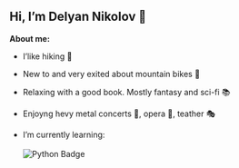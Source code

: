  ## Hi, I’m Delyan Nikolov 👋
**About me:**

- I’like hiking :sunrise_over_mountains:
- New to and very exited about mountain bikes :mountain_bicyclist:
- Relaxing with a good book. Mostly fantasy and sci-fi :books:
- Enjoyng hevy metal concerts :guitar:, opera :musical_score:, teather :performing_arts:


- I’m currently learning:
  <br/><br/>
  <a>
    <img src="https://img.shields.io/badge/python-3670A0?style=for-the-badge&logo=python&logoColor=ffdd54" alt="Python Badge"/>
  </a>


<!---
DelyanNikolov/DelyanNikolov is a ✨ special ✨ repository because its `README.md` (this file) appears on your GitHub profile.
You can click the Preview link to take a look at your changes.
--->

